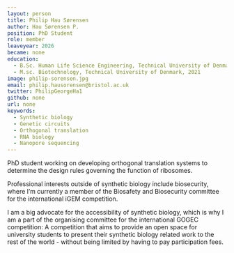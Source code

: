 ```yaml
---
layout: person
title: Philip Hau Sørensen
author: Hau Sørensen P.
position: PhD Student
role: member
leaveyear: 2026
became: none
education:
  - B.Sc. Human Life Science Engineering, Technical University of Denmark, 2019
  - M.sc. Biotechnology, Technical University of Denmark, 2021 
image: philip-sorensen.jpg
email: philip.hausorensen@bristol.ac.uk
twitter: PhilipGeorgeHa1
github: none
url: none
keywords:
  - Synthetic biology
  - Genetic circuits
  - Orthogonal translation
  - RNA biology  
  - Nanopore sequencing
---
```

PhD student working on developing orthogonal translation systems to determine the design rules governing the function of ribosomes. 
 
Professional interests outside of synthetic biology include biosecurity, where I’m currently a member of the Biosafety and Biosecurity committee for the international iGEM competition.
    
I am a big advocate for the accessibility of synthetic biology, which is why I am a part of the organising committee for the international GOGEC competition: A competition that aims to provide an open space for university students to present their synthetic biology related work to the rest of the world - without being limited by having to pay participation fees.      